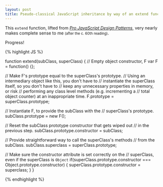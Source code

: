 ```yaml
---
layout: post
title: Pseudo-classical JavaScript inheritance by way of an extend function
---
```


This `extend` function, lifted from [*Pro JavaScript Design Patterns*](http://jsdesignpatterns.com/), very nearly makes complete sense to me <small>(after the c. 60th reading)</small>.

Progress!

{% highlight JS %}

function extend(subClass, superClass) {
  // Empty object constructor, F
  var F = function() {};

  // Make F's prototype equal to the superClass's prototype.
  // Using an intermediary object like this, you don't have to
  // instantiate the superClass itself, so you don't have to
  // keep any unnecessary properties in memory, or risk
  // performing any class level methods (e.g. incrementing a
  // total object counter) at an inappropriate time.
  F.prototype = superClass.prototype;

  // Instantiate F, to provide the subClass with the
  // superClass's prototype.
  subClass.prototype = new F();

  // Reset the subClass prototype constructor that gets wiped out
  // in the previous step.
  subClass.prototype.constructor = subClass;

  // Provide straightforward way to call the superClass's methods
  // from the subClass.
  subClass.superclass = superClass.prototype;

  // Make sure the constructor attribute is set correctly on the
  // superClass, even if the superClass is `Object`
  if(superClass.prototype.constructor === Object.prototype.constructor) {
    superClass.prototype.constructor = superclass;
  }
}

{% endhighlight %}
